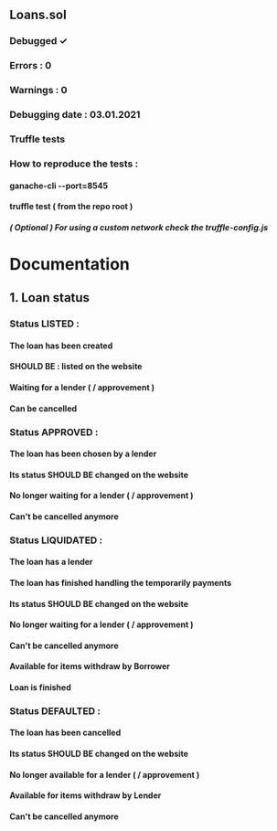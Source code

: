 ## Loans.sol 
### Debugged ✓
### Errors : 0
### Warnings : 0
### Debugging date : 03.01.2021
### Truffle tests

### How to reproduce the tests :
#### ganache-cli --port=8545
#### truffle test ( from the repo root )
##### ( Optional ) For using a custom network check the truffle-config.js




# Documentation

## 1. Loan status



### Status LISTED :

#### The loan has been created
#### SHOULD BE : listed on the website
#### Waiting for a lender ( / approvement )
#### Can be cancelled



### Status APPROVED :

#### The loan has been chosen by a lender
#### Its status SHOULD BE changed on the website
#### No longer waiting for a lender ( / approvement )
#### Can't be cancelled anymore



### Status LIQUIDATED :

#### The loan has a lender
#### The loan has finished handling the temporarily payments
#### Its status SHOULD BE changed on the website
#### No longer waiting for a lender ( / approvement )
#### Can't be cancelled anymore
#### Available for items withdraw by Borrower
#### Loan is finished



### Status DEFAULTED :

#### The loan has been cancelled
#### Its status SHOULD BE changed on the website
#### No longer available for a lender ( / approvement )
#### Available for items withdraw by Lender
#### Can't be cancelled anymore
